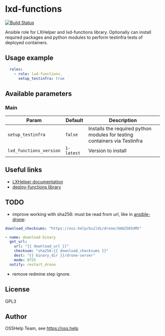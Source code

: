 # lxd-functions

[![Build Status](https://drone.osshelp.ru/api/badges/ansible/lxd-functions/status.svg)](https://drone.osshelp.ru/ansible/lxd-functions)

Ansible role for LXHelper and lxd-functions library. Optionally can install required packages and python modules to perform testinfra tests of deployed containers.

## Usage example

```yaml
  roles:
    - role: lxd-functions,
      setup_testinfra: true
```

## Available parameters

### Main

| Param | Default | Description |
| -------- | -------- | -------- |
| `setup_testinfra` | `false` | Installs the required python modules for testing containers via Testinfra |
| `lxd_functions_version` | `1-latest` | Version to install |

## Useful links

- [LXHelper documentation](https://github.com/OSSHelp/lxhelper)
- [deploy-functions library](https://github.com/OSSHelp/deploy-functions)

## TODO

- improve working with sha256: must be read from url, like in [ansible-drone](https://gitea.osshelp.ru/infra/ansible-drone/src/branch/devel/tasks/main.yml#L37):

```yaml
download_checksums: "https://oss.help/builds/drone/SHA256SUMS"
```

```yaml
- name: download binary
  get_url:
    url: "{{ download_url }}"
    checksum: "sha256:{{ download_checksums }}"
    dest: "{{ binary_dir }}/drone-server"
    mode: 0755
  notify: restart_drone
```

- remove redmine step ignore.

## License

GPL3

## Author

OSSHelp Team, see <https://oss.help>
